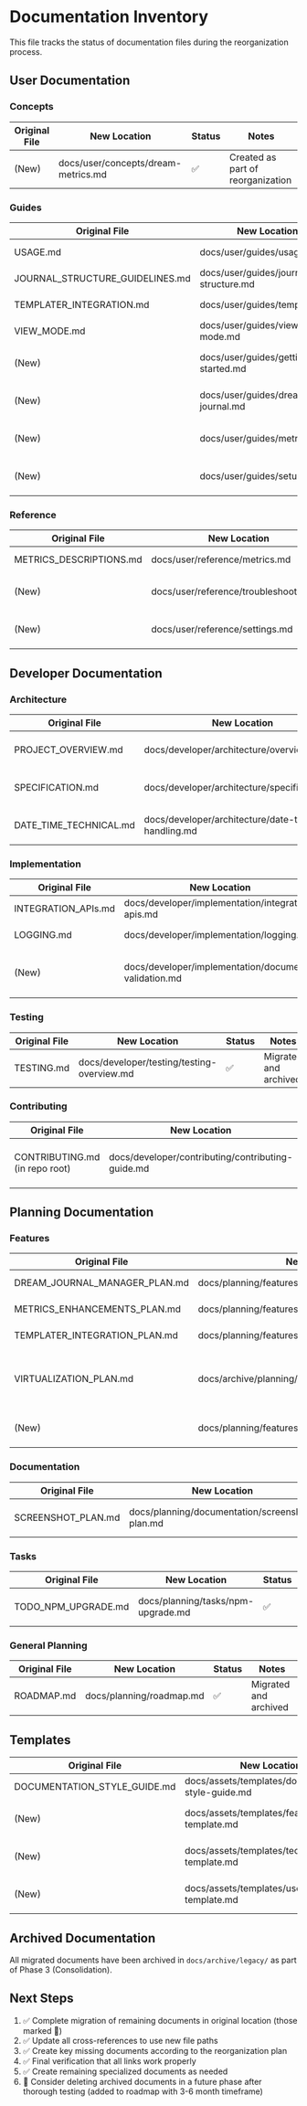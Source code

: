 # Documentation Inventory

This file tracks the status of documentation files during the reorganization process.

## User Documentation

### Concepts

| Original File | New Location | Status | Notes |
|---------------|--------------|--------|-------|
| (New) | docs/user/concepts/dream-metrics.md | ✅ | Created as part of reorganization |

### Guides

| Original File | New Location | Status | Notes |
|---------------|--------------|--------|-------|
| USAGE.md | docs/user/guides/usage.md | ✅ | Migrated and archived |
| JOURNAL_STRUCTURE_GUIDELINES.md | docs/user/guides/journal-structure.md | ✅ | Migrated and archived |
| TEMPLATER_INTEGRATION.md | docs/user/guides/templater.md | ✅ | Migrated and archived |
| VIEW_MODE.md | docs/user/guides/view-mode.md | ✅ | Migrated and archived |
| (New) | docs/user/guides/getting-started.md | ✅ | Created as part of reorganization |
| (New) | docs/user/guides/dream-journal.md | ✅ | Created as part of reorganization |
| (New) | docs/user/guides/metrics.md | ✅ | Created as part of reorganization |
| (New) | docs/user/guides/setup.md | ✅ | Created as part of reorganization |

### Reference

| Original File | New Location | Status | Notes |
|---------------|--------------|--------|-------|
| METRICS_DESCRIPTIONS.md | docs/user/reference/metrics.md | ✅ | Migrated and deleted |
| (New) | docs/user/reference/troubleshooting.md | ✅ | Created as part of reorganization |
| (New) | docs/user/reference/settings.md | ✅ | Created as part of reorganization |

## Developer Documentation

### Architecture

| Original File | New Location | Status | Notes |
|---------------|--------------|--------|-------|
| PROJECT_OVERVIEW.md | docs/developer/architecture/overview.md | ✅ | Migrated and archived |
| SPECIFICATION.md | docs/developer/architecture/specification.md | ✅ | Migrated and archived |
| DATE_TIME_TECHNICAL.md | docs/developer/architecture/date-time-handling.md | ✅ | Migrated and archived |

### Implementation

| Original File | New Location | Status | Notes |
|---------------|--------------|--------|-------|
| INTEGRATION_APIs.md | docs/developer/implementation/integration-apis.md | ✅ | Migrated and archived |
| LOGGING.md | docs/developer/implementation/logging.md | ✅ | Migrated and archived |
| (New) | docs/developer/implementation/document-validation.md | ✅ | Created as part of documentation clean-up |

### Testing

| Original File | New Location | Status | Notes |
|---------------|--------------|--------|-------|
| TESTING.md | docs/developer/testing/testing-overview.md | ✅ | Migrated and archived |

### Contributing

| Original File | New Location | Status | Notes |
|---------------|--------------|--------|-------|
| CONTRIBUTING.md (in repo root) | docs/developer/contributing/contributing-guide.md | ✅ | Created link while maintaining root file |

## Planning Documentation

### Features

| Original File | New Location | Status | Notes |
|---------------|--------------|--------|-------|
| DREAM_JOURNAL_MANAGER_PLAN.md | docs/planning/features/dream-journal-manager.md | ✅ | Migrated and archived |
| METRICS_ENHANCEMENTS_PLAN.md | docs/planning/features/metrics-enhancements.md | ✅ | Migrated and archived |
| TEMPLATER_INTEGRATION_PLAN.md | docs/planning/features/templater-integration.md | ✅ | Migrated and archived |
| VIRTUALIZATION_PLAN.md | docs/archive/planning/features/2025/virtualization.md | ✅ | **COMPLETED** - Archived with full implementation details |
| (New) | docs/planning/features/upcoming-features.md | ✅ | Created as part of reorganization |

### Documentation

| Original File | New Location | Status | Notes |
|---------------|--------------|--------|-------|
| SCREENSHOT_PLAN.md | docs/planning/documentation/screenshot-plan.md | ✅ | Migrated and archived |

### Tasks

| Original File | New Location | Status | Notes |
|---------------|--------------|--------|-------|
| TODO_NPM_UPGRADE.md | docs/planning/tasks/npm-upgrade.md | ✅ | Migrated and archived |

### General Planning

| Original File | New Location | Status | Notes |
|---------------|--------------|--------|-------|
| ROADMAP.md | docs/planning/roadmap.md | ✅ | Migrated and archived |

## Templates

| Original File | New Location | Status | Notes |
|---------------|--------------|--------|-------|
| DOCUMENTATION_STYLE_GUIDE.md | docs/assets/templates/documentation-style-guide.md | ✅ | Migrated and archived |
| (New) | docs/assets/templates/feature-plan-template.md | ✅ | Created as part of reorganization |
| (New) | docs/assets/templates/technical-doc-template.md | ✅ | Created as part of reorganization |
| (New) | docs/assets/templates/user-guide-template.md | ✅ | Created as part of reorganization |

## Archived Documentation

All migrated documents have been archived in `docs/archive/legacy/` as part of Phase 3 (Consolidation).

## Next Steps

1. ✅ Complete migration of remaining documents in original location (those marked 🔄)
2. ✅ Update all cross-references to use new file paths
3. ✅ Create key missing documents according to the reorganization plan
4. ✅ Final verification that all links work properly
5. ✅ Create remaining specialized documents as needed
6. 🔄 Consider deleting archived documents in a future phase after thorough testing (added to roadmap with 3-6 month timeframe) 